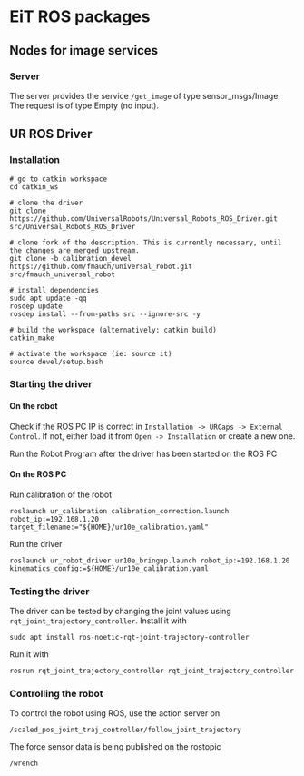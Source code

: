 # EiT ROS packages
## Nodes for image services
### Server
The server provides the service `/get_image` of type sensor_msgs/Image. The request is of type Empty (no input).

## UR ROS Driver
### Installation
```
# go to catkin workspace
cd catkin_ws

# clone the driver
git clone https://github.com/UniversalRobots/Universal_Robots_ROS_Driver.git src/Universal_Robots_ROS_Driver

# clone fork of the description. This is currently necessary, until the changes are merged upstream.
git clone -b calibration_devel https://github.com/fmauch/universal_robot.git src/fmauch_universal_robot

# install dependencies
sudo apt update -qq
rosdep update
rosdep install --from-paths src --ignore-src -y

# build the workspace (alternatively: catkin build)
catkin_make

# activate the workspace (ie: source it)
source devel/setup.bash
```
### Starting the driver

#### On the robot
Check if the ROS PC IP is correct in `Installation -> URCaps -> External Control`. If not, either load it from `Open -> Installation` or create a new one.

Run the Robot Program after the driver has been started on the ROS PC

#### On the ROS PC
Run calibration of the robot

`roslaunch ur_calibration calibration_correction.launch robot_ip:=192.168.1.20 target_filename:="${HOME}/ur10e_calibration.yaml"`

Run the driver

`roslaunch ur_robot_driver ur10e_bringup.launch robot_ip:=192.168.1.20 kinematics_config:=${HOME}/ur10e_calibration.yaml`

### Testing the driver
The driver can be tested by changing the joint values using `rqt_joint_trajectory_controller`. Install it with

`sudo apt install ros-noetic-rqt-joint-trajectory-controller`

Run it with

`rosrun rqt_joint_trajectory_controller rqt_joint_trajectory_controller`

### Controlling the robot
To control the robot using ROS, use the action server on

`/scaled_pos_joint_traj_controller/follow_joint_trajectory`

The force sensor data is being published on the rostopic

`/wrench`


